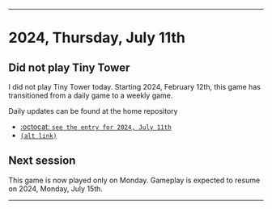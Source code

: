 
***

# 2024, Thursday, July 11th

## Did not play Tiny Tower

<!-- TODO: For each weekly entry, make sure the date is correct. The day of the week should be modified in 4 places !-->

I did not play Tiny Tower today. Starting 2024, February 12th, this game has transitioned from a daily game to a weekly game.

Daily updates can be found at the home repository

- [:octocat: `see the entry for 2024, July 11th`](https://github.com/seanpm2001/SeansLifeArchive_Images_TinyTower/tree/master/tiny%20tower/2024/07_July/11/) 
- [`(alt link)`](/tiny%20tower/2024/07_July/11/)

## Next session

This game is now played only on Monday. Gameplay is expected to resume on 2024, Monday, July 15th.

***
